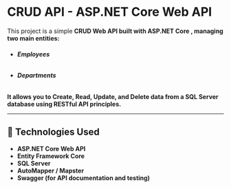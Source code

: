 <h1>CRUD API - ASP.NET Core Web API</h1>

This project is a simple  <b>CRUD Web API <b> built with <b>ASP.NET Core <b>, managing two main entities: <br> 

- <h6><b>Employees<b></h6>
- <h6><b>Departments<b></h6>

It allows you to Create, Read, Update, and Delete data from a SQL Server database using RESTful API principles. <br> 

---

<h2><b>🔧 Technologies Used</h2><b>

- ASP.NET Core Web API <br> 
- Entity Framework Core  <br>  
- SQL Server   <br> 
- AutoMapper / Mapster   <br> 
- Swagger (for API documentation and testing) <br> 





 
 

